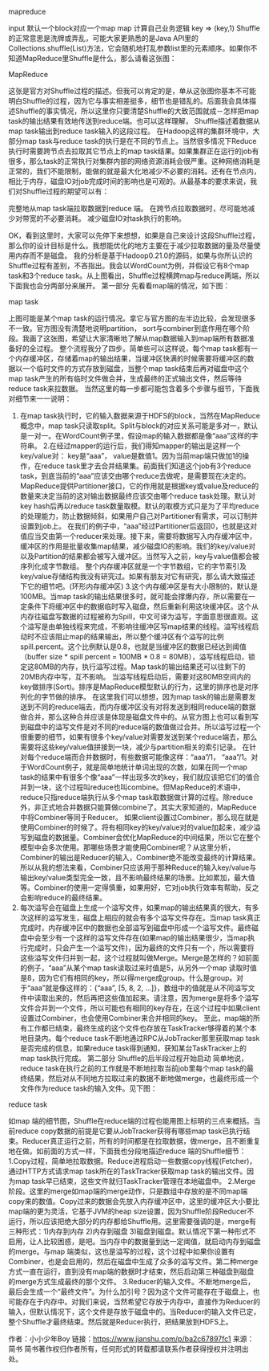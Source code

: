 mapreduce

input 默认一个block对应一个map
map  计算自己业务逻辑 key => (key,1)
Shuffle的正常意思是洗牌或弄乱，可能大家更熟悉的是Java API里的Collections.shuffle(List)方法，它会随机地打乱参数list里的元素顺序。如果你不知道MapReduce里Shuffle是什么，那么请看这张图：





MapReduce

这张是官方对Shuffle过程的描述。但我可以肯定的是，单从这张图你基本不可能明白Shuffle的过程，因为它与事实相差挺多，细节也是错乱的。后面我会具体描述Shuffle的事实情况，所以这里你只要清楚Shuffle的大致范围就成－怎样把map task的输出结果有效地传送到reduce端。也可以这样理解， Shuffle描述着数据从map task输出到reduce task输入的这段过程。
在Hadoop这样的集群环境中，大部分map task与reduce task的执行是在不同的节点上。当然很多情况下Reduce执行时需要跨节点去拉取其它节点上的map task结果。如果集群正在运行的job有很多，那么task的正常执行对集群内部的网络资源消耗会很严重。这种网络消耗是正常的，我们不能限制，能做的就是最大化地减少不必要的消耗。还有在节点内，相比于内存，磁盘IO对job完成时间的影响也是可观的。从最基本的要求来说，我们对Shuffle过程的期望可以有：

完整地从map task端拉取数据到reduce 端。
在跨节点拉取数据时，尽可能地减少对带宽的不必要消耗。
减少磁盘IO对task执行的影响。

OK，看到这里时，大家可以先停下来想想，如果是自己来设计这段Shuffle过程，那么你的设计目标是什么。我想能优化的地方主要在于减少拉取数据的量及尽量使用内存而不是磁盘。
我的分析是基于Hadoop0.21.0的源码，如果与你所认识的Shuffle过程有差别，不吝指出。我会以WordCount为例，并假设它有8个map task和3个reduce task。从上图看出，Shuffle过程横跨map与reduce两端，所以下面我也会分两部分来展开。
第一部分
先看看map端的情况，如下图：





map task

上图可能是某个map task的运行情况。拿它与官方图的左半边比较，会发现很多不一致。官方图没有清楚地说明partition， sort与combiner到底作用在哪个阶段。我画了这张图，希望让大家清晰地了解从map数据输入到map端所有数据准备好的全过程。
整个流程我分了四步。简单些可以这样说，每个map task都有一个内存缓冲区，存储着map的输出结果，当缓冲区快满的时候需要将缓冲区的数据以一个临时文件的方式存放到磁盘，当整个map task结束后再对磁盘中这个map task产生的所有临时文件做合并，生成最终的正式输出文件，然后等待reduce task来拉数据。
当然这里的每一步都可能包含着多个步骤与细节，下面我对细节来一一说明：
1. 在map task执行时，它的输入数据来源于HDFS的block，当然在MapReduce概念中，map task只读取split。Split与block的对应关系可能是多对一，默认是一对一。在WordCount例子里，假设map的输入数据都是像“aaa”这样的字符串。
2.在经过mapper的运行后，我们得知mapper的输出是这样一个key/value对： key是“aaa”， value是数值1。因为当前map端只做加1的操作，在reduce task里才去合并结果集。前面我们知道这个job有3个reduce task，到底当前的“aaa”应该交由哪个reduce去做呢，是需要现在决定的。
MapReduce提供Partitioner接口，它的作用就是根据key或value及reduce的数量来决定当前的这对输出数据最终应该交由哪个reduce task处理。默认对key hash后再以reduce task数量取模。默认的取模方式只是为了平均reduce的处理能力，防止数据倾斜，如果用户自己对Partitioner有需求，可以订制并设置到job上。
在我们的例子中，“aaa”经过Partitioner后返回0，也就是这对值应当交由第一个reducer来处理。接下来，需要将数据写入内存缓冲区中，缓冲区的作用是批量收集map结果，减少磁盘IO的影响。我们的key/value对以及Partition的结果都会被写入缓冲区。当然写入之前，key与value值都会被序列化成字节数组。
整个内存缓冲区就是一个字节数组，它的字节索引及key/value存储结构我没有研究过。如果有朋友对它有研究，那么请大致描述下它的细节吧。(环形内存缓冲区)
3.这个内存缓冲区是有大小限制的，默认是100MB。当map task的输出结果很多时，就可能会撑爆内存，所以需要在一定条件下将缓冲区中的数据临时写入磁盘，然后重新利用这块缓冲区。这个从内存往磁盘写数据的过程被称为Spill，中文可译为溢写，字面意思很直观。这个溢写是由单独线程来完成，不影响往缓冲区写map结果的线程。溢写线程启动时不应该阻止map的结果输出，所以整个缓冲区有个溢写的比例spill.percent。这个比例默认是0.8，也就是当缓冲区的数据已经达到阈值（buffer size * spill percent = 100MB * 0.8 = 80MB），溢写线程启动，锁定这80MB的内存，执行溢写过程。Map task的输出结果还可以往剩下的20MB内存中写，互不影响。
当溢写线程启动后，需要对这80MB空间内的key做排序(Sort)。排序是MapReduce模型默认的行为，这里的排序也是对序列化的字节做的排序。
在这里我们可以想想，因为map task的输出是需要发送到不同的reduce端去，而内存缓冲区没有对将发送到相同reduce端的数据做合并，那么这种合并应该是体现是磁盘文件中的。从官方图上也可以看到写到磁盘中的溢写文件是对不同的reduce端的数值做过合并。所以溢写过程一个很重要的细节，如果有很多个key/value对需要发送到某个reduce端去，那么需要将这些key/value值拼接到一块，减少与partition相关的索引记录。
在针对每个reduce端而合并数据时，有些数据可能像这样：“aaa”/1， “aaa”/1。对于WordCount例子，就是简单地统计单词出现的次数，如果在同一个map task的结果中有很多个像“aaa”一样出现多次的key，我们就应该把它们的值合并到一块，这个过程叫reduce也叫combine。但MapReduce的术语中，reduce只指reduce端执行从多个map task取数据做计算的过程。除reduce外，非正式地合并数据只能算做combine了。其实大家知道的，MapReduce中将Combiner等同于Reducer。
如果client设置过Combiner，那么现在就是使用Combiner的时候了。将有相同key的key/value对的value加起来，减少溢写到磁盘的数据量。Combiner会优化MapReduce的中间结果，所以它在整个模型中会多次使用。那哪些场景才能使用Combiner呢？从这里分析，Combiner的输出是Reducer的输入，Combiner绝不能改变最终的计算结果。所以从我的想法来看，Combiner只应该用于那种Reduce的输入key/value与输出key/value类型完全一致，且不影响最终结果的场景。比如累加，最大值等。Combiner的使用一定得慎重，如果用好，它对job执行效率有帮助，反之会影响reduce的最终结果。
4. 每次溢写会在磁盘上生成一个溢写文件，如果map的输出结果真的很大，有多次这样的溢写发生，磁盘上相应的就会有多个溢写文件存在。当map task真正完成时，内存缓冲区中的数据也全部溢写到磁盘中形成一个溢写文件。最终磁盘中会至少有一个这样的溢写文件存在(如果map的输出结果很少，当map执行完成时，只会产生一个溢写文件)，因为最终的文件只有一个，所以需要将这些溢写文件归并到一起，这个过程就叫做Merge。Merge是怎样的？如前面的例子，“aaa”从某个map task读取过来时值是5，从另外一个map 读取时值是8，因为它们有相同的key，所以得merge成group。什么是group。对于“aaa”就是像这样的：{“aaa”, [5, 8, 2, …]}，数组中的值就是从不同溢写文件中读取出来的，然后再把这些值加起来。请注意，因为merge是将多个溢写文件合并到一个文件，所以可能也有相同的key存在，在这个过程中如果client设置过Combiner，也会使用Combiner来合并相同的key。
至此，map端的所有工作都已结束，最终生成的这个文件也存放在TaskTracker够得着的某个本地目录内。每个reduce task不断地通过RPC从JobTracker那里获取map task是否完成的信息，如果reduce task得到通知，获知某台TaskTracker上的map task执行完成。
第二部分
Shuffle的后半段过程开始启动
简单地说，reduce task在执行之前的工作就是不断地拉取当前job里每个map task的最终结果，然后对从不同地方拉取过来的数据不断地做merge，也最终形成一个文件作为reduce task的输入文件。见下图：





reduce task

如map 端的细节图，Shuffle在reduce端的过程也能用图上标明的三点来概括。当前reduce copy数据的前提是它要从JobTracker获得有哪些map task已执行结束。Reducer真正运行之前，所有的时间都是在拉取数据，做merge，且不断重复地在做。如前面的方式一样，下面我也分段地描述reduce 端的Shuffle细节：
1.Copy过程，简单地拉取数据。Reduce进程启动一些数据copy线程(Fetcher)，通过HTTP方式请求map task所在的TaskTracker获取map task的输出文件。因为map task早已结束，这些文件就归TaskTracker管理在本地磁盘中。
2.Merge阶段。这里的merge如map端的merge动作，只是数组中存放的是不同map端copy来的数值。Copy过来的数据会先放入内存缓冲区中，这里的缓冲区大小要比map端的更为灵活，它基于JVM的heap size设置，因为Shuffle阶段Reducer不运行，所以应该把绝大部分的内存都给Shuffle用。这里需要强调的是，merge有三种形式：1)内存到内存  2)内存到磁盘  3)磁盘到磁盘。默认情况下第一种形式不启用，让人比较困惑，是吧。当内存中的数据量到达一定阈值，就启动内存到磁盘的merge。与map 端类似，这也是溢写的过程，这个过程中如果你设置有Combiner，也是会启用的，然后在磁盘中生成了众多的溢写文件。第二种merge方式一直在运行，直到没有map端的数据时才结束，然后启动第三种磁盘到磁盘的merge方式生成最终的那个文件。
3.Reducer的输入文件。不断地merge后，最后会生成一个“最终文件”。为什么加引号？因为这个文件可能存在于磁盘上，也可能存在于内存中。对我们来说，当然希望它存放于内存中，直接作为Reducer的输入，但默认情况下，这个文件是存放于磁盘中的。当Reducer的输入文件已定，整个Shuffle才最终结束。然后就是Reducer执行，把结果放到HDFS上。

作者：小小少年Boy
链接：https://www.jianshu.com/p/ba2c67897fc1
来源：简书
简书著作权归作者所有，任何形式的转载都请联系作者获得授权并注明出处。